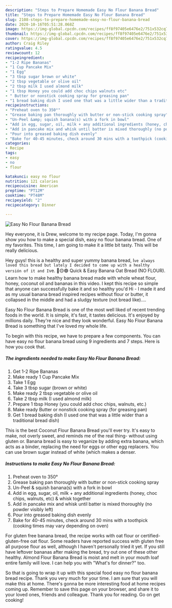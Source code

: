 ```yaml
---
description: "Steps to Prepare Homemade Easy No Flour Banana Bread"
title: "Steps to Prepare Homemade Easy No Flour Banana Bread"
slug: 2108-steps-to-prepare-homemade-easy-no-flour-banana-bread
date: 2020-10-16T05:51:28.068Z
image: https://img-global.cpcdn.com/recipes/ff8f97405e6476e2/751x532cq70/easy-no-flour-banana-bread-recipe-main-photo.jpg
thumbnail: https://img-global.cpcdn.com/recipes/ff8f97405e6476e2/751x532cq70/easy-no-flour-banana-bread-recipe-main-photo.jpg
cover: https://img-global.cpcdn.com/recipes/ff8f97405e6476e2/751x532cq70/easy-no-flour-banana-bread-recipe-main-photo.jpg
author: Craig Riley
ratingvalue: 4.5
reviewcount: 12
recipeingredient:
- "1-2 Ripe Bananas"
- "1 Cup Pancake Mix"
- "1 Egg"
- "3 tbsp sugar brown or white"
- "2 tbsp vegetable or olive oil"
- "2 tbsp milk I used almond milk"
- "1 tbsp Honey you could add choc chips walnuts etc"
- " Butter or nonstick cooking spray for greasing pan"
- "1 bread baking dish I used one that was a little wider than a traditional bread dish"
recipeinstructions:
- "Preheat oven to 350°"
- "Grease baking pan thoroughly with butter or non-stick cooking spray"
- "Un-Peel &amp; squish banana(s) with a fork in bowl"
- "Add in egg, sugar, oil, milk + any additional ingredients (honey, choc chips, walnuts, etc) &amp; whisk together"
- "Add in pancake mix and whisk until batter is mixed thoroughly (no powder visibly left)"
- "Pour into greased baking dish evenly"
- "Bake for 40-45 minutes, check around 30 mins with a toothpick (cooking times may vary depending on oven)"
categories:
- Recipe
tags:
- easy
- no
- flour

katakunci: easy no flour 
nutrition: 121 calories
recipecuisine: American
preptime: "PT12M"
cooktime: "PT48M"
recipeyield: "2"
recipecategory: Dinner

---
```



![Easy No Flour Banana Bread](https://img-global.cpcdn.com/recipes/ff8f97405e6476e2/751x532cq70/easy-no-flour-banana-bread-recipe-main-photo.jpg)

Hey everyone, it is Drew, welcome to my recipe page. Today, I'm gonna show you how to make a special dish, easy no flour banana bread. One of my favorites. This time, I am going to make it a little bit tasty. This will be really delicious.

Hey guys! this is a healthy and super yummy banana bread, I`ve always loved this bread but lately I decided to come up with a healthy versión of it and I`ve. 🔴🟡🟢 Quick &amp; Easy Banana Oat Bread (NO FLOUR). Learn how to make healthy banana bread made with whole wheat flour, honey, coconut oil and bananas in this video. I kept this recipe so simple that anyone can successfully bake it and so healthy you&#39;d Hi - I made it and as my usual banana bread inspired recipes without flour or butter, it collapsed in the middle and had a sludgy texture (not bread like)….

Easy No Flour Banana Bread is one of the most well liked of recent trending foods in the world. It is simple, it's fast, it tastes delicious. It's enjoyed by millions daily. They're nice and they look wonderful. Easy No Flour Banana Bread is something that I've loved my whole life.


To begin with this recipe, we have to prepare a few components. You can have easy no flour banana bread using 9 ingredients and 7 steps. Here is how you cook that.

<!--inarticleads1-->

##### The ingredients needed to make Easy No Flour Banana Bread:

1. Get 1-2 Ripe Bananas
1. Make ready 1 Cup Pancake Mix
1. Take 1 Egg
1. Take 3 tbsp sugar (brown or white)
1. Make ready 2 tbsp vegetable or olive oil
1. Take 2 tbsp milk (I used almond milk)
1. Prepare 1 tbsp Honey (you could add choc chips, walnuts, etc.)
1. Make ready  Butter or nonstick cooking spray (for greasing pan)
1. Get 1 bread baking dish (I used one that was a little wider than a traditional bread dish)


This is the best Coconut Flour Banana Bread you&#39;ll ever try. It&#39;s easy to make, not overly sweet, and reminds me of the real thing- without using gluten or. Banana bread is easy to veganize by adding extra banana, which acts as a binder, replacing the need for eggs or other egg replacers. You can use brown sugar instead of white (which makes a denser. 

<!--inarticleads2-->

##### Instructions to make Easy No Flour Banana Bread:

1. Preheat oven to 350°
1. Grease baking pan thoroughly with butter or non-stick cooking spray
1. Un-Peel &amp; squish banana(s) with a fork in bowl
1. Add in egg, sugar, oil, milk + any additional ingredients (honey, choc chips, walnuts, etc) &amp; whisk together
1. Add in pancake mix and whisk until batter is mixed thoroughly (no powder visibly left)
1. Pour into greased baking dish evenly
1. Bake for 40-45 minutes, check around 30 mins with a toothpick (cooking times may vary depending on oven)


For gluten free banana bread, the recipe works with oat flour or certified-gluten-free oat flour. Some readers have reported success with gluten free all purpose flour as well, although I haven&#39;t personally tried it yet. If you still have leftover bananas after making the bread, try out one of these other healthy. Almond Flour Banana Bread is moist and melt in your mouth loaf entire family will love. I can help you with &#34;What&#39;s for dinner?&#34; too. 

So that is going to wrap it up with this special food easy no flour banana bread recipe. Thank you very much for your time. I am sure that you will make this at home. There's gonna be more interesting food at home recipes coming up. Remember to save this page on your browser, and share it to your loved ones, friends and colleague. Thank you for reading. Go on get cooking!
